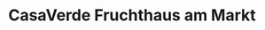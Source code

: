---
title: "CasaVerde Fruchthaus am Markt"
url: /neufahrn-bei-freising/casaverde-fruchthaus-am-markt/
shop: Gemüse & Obst
---